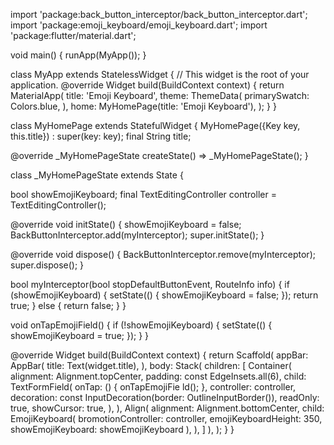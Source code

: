 import 'package:back_button_interceptor/back_button_interceptor.dart';
import 'package:emoji_keyboard/emoji_keyboard.dart';
import 'package:flutter/material.dart';


void main() {
  runApp(MyApp());
}

class MyApp extends StatelessWidget {
  // This widget is the root of your application.
  @override
  Widget build(BuildContext context) {
    return MaterialApp(
      title: 'Emoji Keyboard',
      theme: ThemeData(
        primarySwatch: Colors.blue,
      ),
      home: MyHomePage(title: 'Emoji Keyboard'),
    );
  }
}

class MyHomePage extends StatefulWidget {
  MyHomePage({Key key, this.title}) : super(key: key);
  final String title;

  @override
  _MyHomePageState createState() => _MyHomePageState();
}

class _MyHomePageState extends State<MyHomePage> {

  bool showEmojiKeyboard;
  final TextEditingController controller = TextEditingController();

  @override
  void initState() {
    showEmojiKeyboard = false;
    BackButtonInterceptor.add(myInterceptor);
    super.initState();
  }

  @override
  void dispose() {
    BackButtonInterceptor.remove(myInterceptor);
    super.dispose();
  }

  bool myInterceptor(bool stopDefaultButtonEvent, RouteInfo info) {
    if (showEmojiKeyboard) {
      setState(() {
        showEmojiKeyboard = false;
      });
      return true;
    } else {
      return false;
    }
  }

  void onTapEmojiField() {
    if (!showEmojiKeyboard) {
      setState(() {
        showEmojiKeyboard = true;
      });
    }
  }

  @override
  Widget build(BuildContext context) {
    return Scaffold(
      appBar: AppBar(
        title: Text(widget.title),
      ),
      body: Stack(
          children: [
            Container(
              alignment: Alignment.topCenter,
              padding: const EdgeInsets.all(6),
              child: TextFormField(
                onTap: () {
                  onTapEmojiFie ld();
                },
                controller: controller,
                decoration: const InputDecoration(border: OutlineInputBorder()),
                readOnly: true,
                showCursor: true,
              ),
            ),
            Align(
              alignment: Alignment.bottomCenter,
              child: EmojiKeyboard(
                  bromotionController: controller,
                  emojiKeyboardHeight: 350,
                  showEmojiKeyboard: showEmojiKeyboard
              ),
            ),
          ]
      ),
    );
  }
}
